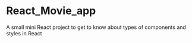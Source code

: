 # React_Movie_app
A small mini React project to get to know about types of components and styles in React
